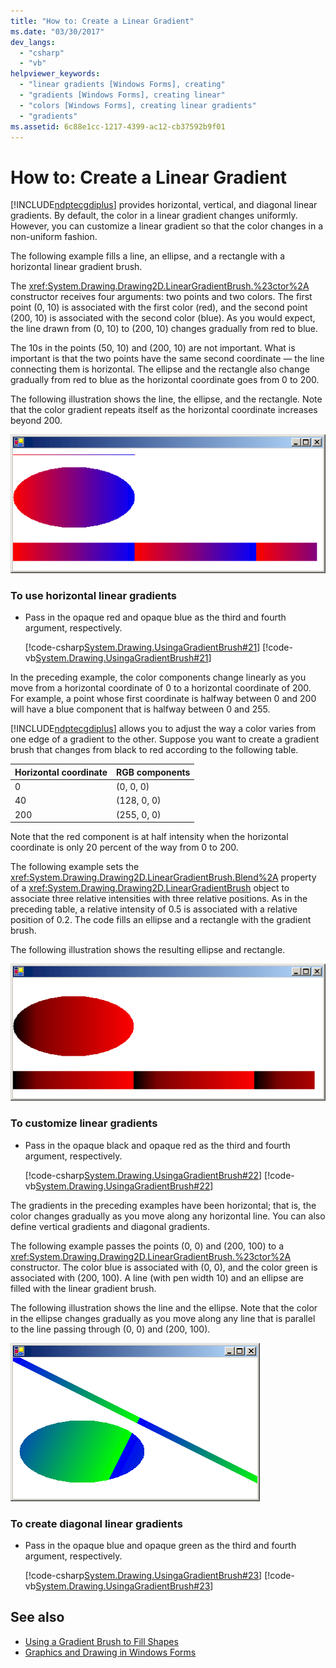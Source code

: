 ```yaml
---
title: "How to: Create a Linear Gradient"
ms.date: "03/30/2017"
dev_langs: 
  - "csharp"
  - "vb"
helpviewer_keywords: 
  - "linear gradients [Windows Forms], creating"
  - "gradients [Windows Forms], creating linear"
  - "colors [Windows Forms], creating linear gradients"
  - "gradients"
ms.assetid: 6c88e1cc-1217-4399-ac12-cb37592b9f01
---
```

# How to: Create a Linear Gradient
[!INCLUDE[ndptecgdiplus](../../../../includes/ndptecgdiplus-md.md)] provides horizontal, vertical, and diagonal linear gradients. By default, the color in a linear gradient changes uniformly. However, you can customize a linear gradient so that the color changes in a non-uniform fashion.  
  
 The following example fills a line, an ellipse, and a rectangle with a horizontal linear gradient brush.  
  
 The <xref:System.Drawing.Drawing2D.LinearGradientBrush.%23ctor%2A> constructor receives four arguments: two points and two colors. The first point (0, 10) is associated with the first color (red), and the second point (200, 10) is associated with the second color (blue). As you would expect, the line drawn from (0, 10) to (200, 10) changes gradually from red to blue.  
  
 The 10s in the points (50, 10) and (200, 10) are not important. What is important is that the two points have the same second coordinate — the line connecting them is horizontal. The ellipse and the rectangle also change gradually from red to blue as the horizontal coordinate goes from 0 to 200.  
  
 The following illustration shows the line, the ellipse, and the rectangle. Note that the color gradient repeats itself as the horizontal coordinate increases beyond 200.  
  
 ![Linear Gradient](media/cslineargradient1.png "cslineargradient1")  
  
### To use horizontal linear gradients  
  
-   Pass in the opaque red and opaque blue as the third and fourth argument, respectively.  
  
     [!code-csharp[System.Drawing.UsingaGradientBrush#21](~/samples/snippets/csharp/VS_Snippets_Winforms/System.Drawing.UsingaGradientBrush/CS/Class1.cs#21)]
     [!code-vb[System.Drawing.UsingaGradientBrush#21](~/samples/snippets/visualbasic/VS_Snippets_Winforms/System.Drawing.UsingaGradientBrush/VB/Class1.vb#21)]  
  
 In the preceding example, the color components change linearly as you move from a horizontal coordinate of 0 to a horizontal coordinate of 200. For example, a point whose first coordinate is halfway between 0 and 200 will have a blue component that is halfway between 0 and 255.  
  
 [!INCLUDE[ndptecgdiplus](../../../../includes/ndptecgdiplus-md.md)] allows you to adjust the way a color varies from one edge of a gradient to the other. Suppose you want to create a gradient brush that changes from black to red according to the following table.  
  
|Horizontal coordinate|RGB components|  
|---------------------------|--------------------|  
|0|(0, 0, 0)|  
|40|(128, 0, 0)|  
|200|(255, 0, 0)|  
  
 Note that the red component is at half intensity when the horizontal coordinate is only 20 percent of the way from 0 to 200.  
  
 The following example sets the <xref:System.Drawing.Drawing2D.LinearGradientBrush.Blend%2A> property of a <xref:System.Drawing.Drawing2D.LinearGradientBrush> object to associate three relative intensities with three relative positions. As in the preceding table, a relative intensity of 0.5 is associated with a relative position of 0.2. The code fills an ellipse and a rectangle with the gradient brush.  
  
 The following illustration shows the resulting ellipse and rectangle.  
  
 ![Linear Gradient](media/cslineargradient2.png "cslineargradient2")  
  
### To customize linear gradients  
  
-   Pass in the opaque black and opaque red as the third and fourth argument, respectively.  
  
     [!code-csharp[System.Drawing.UsingaGradientBrush#22](~/samples/snippets/csharp/VS_Snippets_Winforms/System.Drawing.UsingaGradientBrush/CS/Class1.cs#22)]
     [!code-vb[System.Drawing.UsingaGradientBrush#22](~/samples/snippets/visualbasic/VS_Snippets_Winforms/System.Drawing.UsingaGradientBrush/VB/Class1.vb#22)]  
  
 The gradients in the preceding examples have been horizontal; that is, the color changes gradually as you move along any horizontal line. You can also define vertical gradients and diagonal gradients.  
  
 The following example passes the points (0, 0) and (200, 100) to a <xref:System.Drawing.Drawing2D.LinearGradientBrush.%23ctor%2A> constructor. The color blue is associated with (0, 0), and the color green is associated with (200, 100). A line (with pen width 10) and an ellipse are filled with the linear gradient brush.  
  
 The following illustration shows the line and the ellipse. Note that the color in the ellipse changes gradually as you move along any line that is parallel to the line passing through (0, 0) and (200, 100).  
  
 ![Linear Gradient](media/cslineargradient3.png "cslineargradient3")  
  
### To create diagonal linear gradients  
  
-   Pass in the opaque blue and opaque green as the third and fourth argument, respectively.  
  
     [!code-csharp[System.Drawing.UsingaGradientBrush#23](~/samples/snippets/csharp/VS_Snippets_Winforms/System.Drawing.UsingaGradientBrush/CS/Class1.cs#23)]
     [!code-vb[System.Drawing.UsingaGradientBrush#23](~/samples/snippets/visualbasic/VS_Snippets_Winforms/System.Drawing.UsingaGradientBrush/VB/Class1.vb#23)]  
  
## See also
- [Using a Gradient Brush to Fill Shapes](using-a-gradient-brush-to-fill-shapes.md)
- [Graphics and Drawing in Windows Forms](graphics-and-drawing-in-windows-forms.md)
